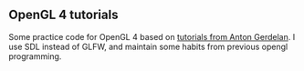 ## OpenGL 4 tutorials

Some practice code for OpenGL 4 based on [tutorials from Anton Gerdelan](http://antongerdelan.net/opengl/). I use SDL instead of GLFW, and maintain
some habits from previous opengl programming. 
